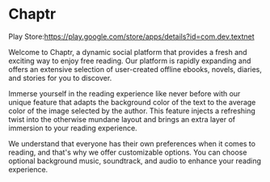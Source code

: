 # Chaptr

Play Store:https://play.google.com/store/apps/details?id=com.dev.textnet

Welcome to Chaptr, a dynamic social platform that provides a fresh and exciting way to enjoy free reading. Our platform is rapidly expanding and offers an extensive selection of user-created offline ebooks, novels, diaries, and stories for you to discover.

Immerse yourself in the reading experience like never before with our unique feature that adapts the background color of the text to the average color of the image selected by the author. This feature injects a refreshing twist into the otherwise mundane layout and brings an extra layer of immersion to your reading experience.

We understand that everyone has their own preferences when it comes to reading, and that's why we offer customizable options. You can choose optional background music, soundtrack, and audio to enhance your reading experience.

